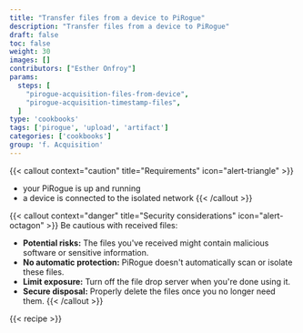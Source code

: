 ```yaml
---
title: "Transfer files from a device to PiRogue"
description: "Transfer files from a device to PiRogue"
draft: false
toc: false
weight: 30
images: []
contributors: ["Esther Onfroy"]
params:
  steps: [
    "pirogue-acquisition-files-from-device",
    "pirogue-acquisition-timestamp-files",
  ]
type: 'cookbooks'
tags: ['pirogue', 'upload', 'artifact']
categories: ['cookbooks']
group: 'f. Acquisition'
---
```


{{< callout context="caution" title="Requirements" icon="alert-triangle" >}}
* your PiRogue is up and running
* a device is connected to the isolated network
{{< /callout >}}

{{< callout context="danger" title="Security considerations" icon="alert-octagon" >}}
Be cautious with received files:

* **Potential risks:** The files you've received might contain malicious software or sensitive information.
* **No automatic protection:** PiRogue doesn't automatically scan or isolate these files.
* **Limit exposure:** Turn off the file drop server when you're done using it.
* **Secure disposal:** Properly delete the files once you no longer need them.
{{< /callout >}}

{{< recipe >}}